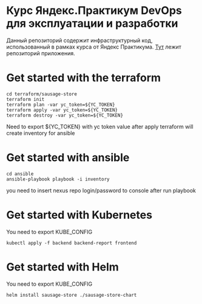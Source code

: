# Курс Яндекс.Практикум DevOps для эксплуатации и разработки
Данный репозиторий содержит инфраструктурный код, использованный в рамках курса от Яндекс Практикума.
[Тут](https://github.com/antonaleks/ya-praktikum-app) лежит репозиторий приложения.
# Get started with the terraform
```shell
cd terraform/sausage-store
terraform init
terraform plan -var yc_token=${YC_TOKEN}
terraform apply -var yc_token=${YC_TOKEN}
terraform destroy -var yc_token=${YC_TOKEN}
```
Need to export ${YC_TOKEN} with yc token value
after apply terraform will create inventory for ansible

# Get started with ansible
```shell
cd ansible
ansible-playbook playbook -i inventory
```
you need to insert nexus repo login/password to console after run playbook

# Get started with Kubernetes
You need to export KUBE_CONFIG
```shell
kubectl apply -f backend backend-report frontend
```
# Get started with Helm
You need to export KUBE_CONFIG
```shell
helm install sausage-store ./sausage-store-chart
```

